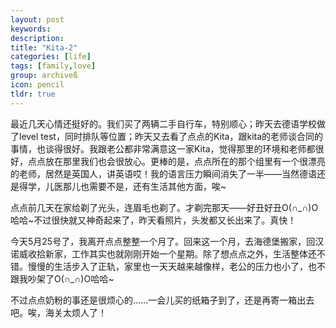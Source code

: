 ```yaml
---
layout: post
keywords: 
description: 
title: "Kita-2"
categories: [life]
tags: [family,love]
group: archiveß
icon: pencil
tldr: true
---
```


最近几天心情还挺好的。我们买了两辆二手自行车，特别顺心；昨天去德语学校做了level test，同时排队等位置；昨天又去看了点点的Kita，跟kita的老师谈合同的事情，也谈得很好。我跟老公都非常满意这一家Kita，觉得那里的环境和老师都很好，点点放在那里我们也会很放心。更棒的是，点点所在的那个组里有一个很漂亮的老师，居然是英国人，讲英语哎！我的语言压力瞬间消失了一半——当然德语还是得学，儿医那儿也需要不是，还有生活其他方面，唉~

点点前几天在家给剃了光头，连眉毛也剃了。才剃完那天——好丑好丑O(∩_∩)O哈哈~不过很快就又神奇起来了，昨天看照片，头发都又长出来了。真快！

今天5月25号了，我离开点点整整一个月了。回来这一个月，去海德堡搬家，回汉诺威收拾新家，工作其实也就刚刚开始一个星期。除了想点点之外，生活整体还不错。慢慢的生活步入了正轨，家里也一天天越来越像样，老公的压力也小了，也不跟我吵架了O(∩_∩)O哈哈~

不过点点奶粉的事还是很烦心的……一会儿买的纸箱子到了，还是再寄一箱出去吧。唉，海关太烦人了！




